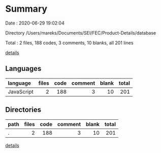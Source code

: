 # Summary

Date : 2020-06-29 19:02:04

Directory /Users/mareks/Documents/SEI/FEC/Product-Details/database

Total : 2 files,  188 codes, 3 comments, 10 blanks, all 201 lines

[details](details.md)

## Languages
| language | files | code | comment | blank | total |
| :--- | ---: | ---: | ---: | ---: | ---: |
| JavaScript | 2 | 188 | 3 | 10 | 201 |

## Directories
| path | files | code | comment | blank | total |
| :--- | ---: | ---: | ---: | ---: | ---: |
| . | 2 | 188 | 3 | 10 | 201 |

[details](details.md)